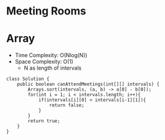 # Meeting Rooms

# Array

- Time Complexity: O(Nlog(N))
- Space Complexity: O(1)
  - N as length of intervals

```
class Solution {
    public boolean canAttendMeetings(int[][] intervals) {
        Arrays.sort(intervals, (a, b) -> a[0] - b[0]);
        for(int i = 1; i < intervals.length; i++){
            if(intervals[i][0] < intervals[i-1][1]){
                return false;
            }
        }
        return true;
    }
}
```
